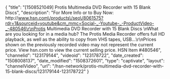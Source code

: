 {
    "title": "[1508521049] Protis Multimedia DVD Recorder with 15 Blank Discs",
    "description": "For More Info or to Buy Now: http:\/\/www.hsn.com\/products\/seo\/8061575?rdr=1&sourceid=youtube&cm_mmc=Social-_-Youtube-_-ProductVideo-_-480546\r\nProtis Multimedia DVD Recorder with 15 Blank Discs  \nWhat are you looking for in a media hub? The Protis Media Recorder offers full HD playback, as well as the ability to copy from VHS tapes, USB...\r\nPrices shown on the previously recorded video may not represent the current price.  View hsn.com to view the current selling price. HSN Item #480546",
    "channelid": "123179144",
    "videoid": "123178722",
    "date_created": "1508008137",
    "date_modified": "1508372601",
    "type": "captivate",
    "layout": "channelVideo",
    "url": "\/hsn-network\/protis-multimedia-dvd-recorder-with-15-blank-discs\/123179144-123178722"
}